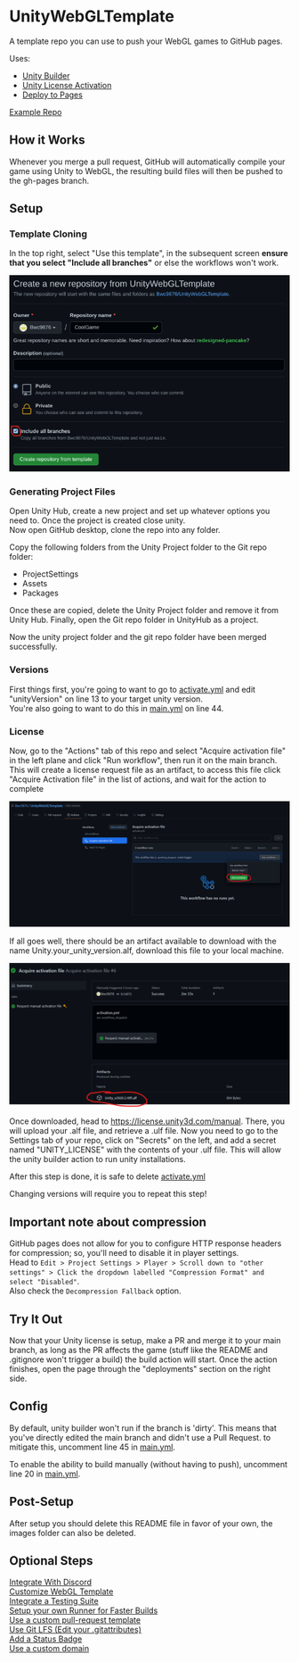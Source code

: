 # UnityWebGLTemplate

A template repo you can use to push your WebGL games to GitHub pages.  

Uses:
- [Unity Builder](https://github.com/marketplace/actions/unity-builder)
- [Unity License Activation](https://github.com/marketplace/actions/unity-request-activation-file)
- [Deploy to Pages](https://github.com/marketplace/actions/deploy-to-github-pages)  

[Example Repo](https://github.com/Bwc9876/UnityWebGL)

## How it Works

Whenever you merge a pull request, GitHub will automatically compile your game using Unity to WebGL, the resulting build files will then be pushed to the gh-pages branch.

## Setup

### Template Cloning

In the top right, select "Use this template", in the subsequent screen **ensure that you select "Include all branches"** or else the workflows won't work.  
  
![Clone the template](/images/clone-repo.png "Clone the template")

### Generating Project Files

Open Unity Hub, create a new project and set up whatever options you need to. Once the project is created close unity.  
Now open GitHub desktop, clone the repo into any folder.  
  
Copy the following folders from the Unity Project folder to the Git repo folder:
- ProjectSettings
- Assets
- Packages  
  
Once these are copied, delete the Unity Project folder and remove it from Unity Hub.  Finally, open the Git repo folder in UnityHub as a project.  

Now the unity project folder and the git repo folder have been merged successfully.  

### Versions  

First things first, you're going to want to go to [activate.yml](.github/workflows/activate.yml#L13) and edit "unityVersion" on line 13 to your target unity version.  
You're also going to want to do this in [main.yml](.github/workflows/main.yml#L44) on line 44.  

### License

Now, go to the "Actions" tab of this repo and select "Acquire activation file" in the left plane and click "Run workflow", then run it on the main branch. This will create a license request file as an artifact, to access this file click "Acquire Activation file" in the list of actions, and wait for the action to complete  
  
![Run Acquire activation action](/images/run-license-action.png "Run the action on the main branch")  
  
If all goes well, there should be an artifact available to download with the name Unity.your_unity_version.alf, download this file to your local machine.  
  
![Download artifact](/images/download-artifact.png "Look for Artifacts at the bottom")  
  
Once downloaded, head to https://license.unity3d.com/manual.  There, you will upload your .alf file, and retrieve a .ulf file. Now you need to go to the Settings tab of your repo, click on "Secrets" on the left, and add a secret named "UNITY_LICENSE" with the contents of your .ulf file. This will allow the unity builder action to run unity installations.  

After this step is done, it is safe to delete [activate.yml](.github/workflows/activate.yml)  
  
Changing versions will require you to repeat this step!  

## Important note about compression

GitHub pages does not allow for you to configure HTTP response headers for compression; so, you'll need to disable it in player settings.  
Head to `Edit > Project Settings > Player > Scroll down to "other settings" > Click the dropdown labelled "Compression Format" and select "Disabled"`.  
Also check the `Decompression Fallback` option.

## Try It Out

Now that your Unity license is setup, make a PR and merge it to your main branch, as long as the PR affects the game (stuff like the README and .gitignore won't trigger a build) the build action will start. Once the action finishes, open the page through the "deployments" section on the right side.
  
## Config

By default, unity builder won't run if the branch is 'dirty'. This means that you've directly edited the main branch and didn't use a Pull Request. to mitigate this, uncomment line 45 in [main.yml](.github/workflows/main.yml#L45).    
  
To enable the ability to build manually (without having to push), uncomment line 20 in [main.yml](.github/workflows/main.yml#L20).  

## Post-Setup

After setup you should delete this README file in favor of your own, the images folder can also be deleted.  

## Optional Steps

[Integrate With Discord](https://ardalis.com/integrate-github-and-discord-with-webhooks/)  
[Customize WebGL Template](https://docs.unity3d.com/Manual/webgl-templates.html)  
[Integrate a Testing Suite](https://game.ci/docs/github/test-runner)  
[Setup your own Runner for Faster Builds](https://docs.github.com/en/actions/hosting-your-own-runners/adding-self-hosted-runners)  
[Use a custom pull-request template](https://docs.github.com/en/communities/using-templates-to-encourage-useful-issues-and-pull-requests/creating-a-pull-request-template-for-your-repository)  
[Use Git LFS (Edit your .gitattributes)](https://gist.github.com/webbertakken/ff250a0d5e59a8aae961c2e509c07fbc)  
[Add a Status Badge](https://docs.github.com/en/actions/monitoring-and-troubleshooting-workflows/adding-a-workflow-status-badge)  
[Use a custom domain](https://docs.github.com/en/pages/configuring-a-custom-domain-for-your-github-pages-site/managing-a-custom-domain-for-your-github-pages-site) 
  
